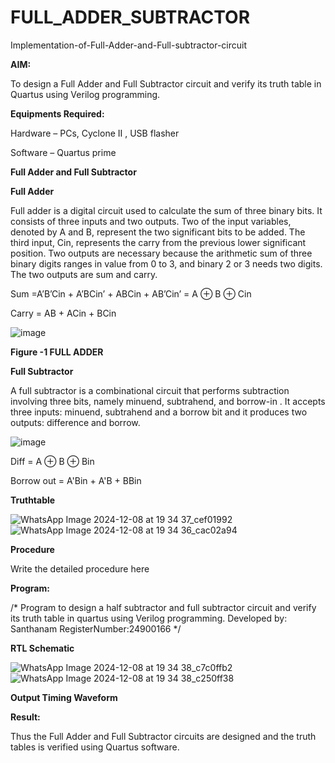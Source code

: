# FULL_ADDER_SUBTRACTOR

Implementation-of-Full-Adder-and-Full-subtractor-circuit

**AIM:**

To design a Full Adder and Full Subtractor circuit and verify its truth table in Quartus using Verilog programming.

**Equipments Required:**

Hardware – PCs, Cyclone II , USB flasher

Software – Quartus prime

**Full Adder and Full Subtractor**

**Full Adder**

Full adder is a digital circuit used to calculate the sum of three binary bits. It consists of three inputs and two outputs. Two of the input variables, denoted by A and B, represent the two significant bits to be added. The third input, Cin, represents the carry from the previous lower significant position. Two outputs are necessary because the arithmetic sum of three binary digits ranges in value from 0 to 3, and binary 2 or 3 needs two digits. The two outputs are sum and carry.

Sum =A’B’Cin + A’BCin’ + ABCin + AB’Cin’ = A ⊕ B ⊕ Cin 

Carry = AB + ACin + BCin

![image](https://github.com/naavaneetha/FULL_ADDER_SUBTRACTOR/assets/154305477/0f30ba51-5ffb-4198-845f-18e054f675e7)

**Figure -1 FULL ADDER**

**Full Subtractor**

A full subtractor is a combinational circuit that performs subtraction involving three bits, namely minuend, subtrahend, and borrow-in . It accepts three inputs: minuend, subtrahend and a borrow bit and it produces two outputs: difference and borrow.

![image](https://github.com/naavaneetha/FULL_ADDER_SUBTRACTOR/assets/154305477/02b24f51-ab51-4304-9ad6-7b81ffc1ead5)

Diff = A ⊕ B ⊕ Bin 

Borrow out = A'Bin + A'B + BBin

**Truthtable**

![WhatsApp Image 2024-12-08 at 19 34 37_cef01992](https://github.com/user-attachments/assets/35287ebf-7485-442b-b919-3135414ec8ac)
![WhatsApp Image 2024-12-08 at 19 34 36_cac02a94](https://github.com/user-attachments/assets/75968027-acab-4261-8cab-e5087e9ee351)


**Procedure**

Write the detailed procedure here

**Program:**

/* Program to design a half subtractor and full subtractor circuit and verify its truth table in quartus using Verilog programming. Developed by: Santhanam RegisterNumber:24900166
*/

**RTL Schematic**

![WhatsApp Image 2024-12-08 at 19 34 38_c7c0ffb2](https://github.com/user-attachments/assets/c20c199e-5623-4f59-b9a1-a3db0139f965)
![WhatsApp Image 2024-12-08 at 19 34 38_c250ff38](https://github.com/user-attachments/assets/fee1ab5b-ec9c-4f58-860b-7dc291296931)


**Output Timing Waveform**

**Result:**

Thus the Full Adder and Full Subtractor circuits are designed and the truth tables is verified using Quartus software.



